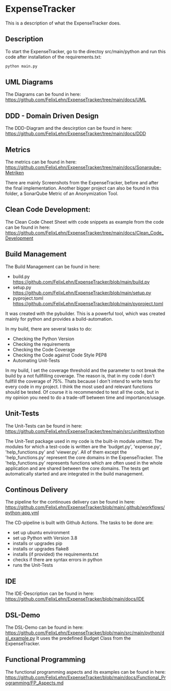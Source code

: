 # ExpenseTracker
This is a description of what the ExpenseTracker does.

## Description
To start the ExpenseTracker, go to the directoy src/main/python and run this code after installation of the requirements.txt: 
 
```python
python main.py
``` 

## UML Diagrams
The Diagrams can be found in here: 
https://github.com/FelixLehn/ExpenseTracker/tree/main/docs/UML

## DDD - Domain Driven Design
The DDD-Diagram and the descirption can be found in here: 
https://github.com/FelixLehn/ExpenseTracker/tree/main/docs/DDD

## Metrics
The metrics can be found in here: 
https://github.com/FelixLehn/ExpenseTracker/tree/main/docs/Sonarqube-Metriken

There are mainly Screenshots from the ExpenseTracker, before and after the final implementation. Another bigger project can also be found in this folder, a SonarQube Metric of an Anonymization Tool. 


## Clean Code Development:
The Clean Code Cheet Sheet with code snippets as example from the code can be found in here: 
https://github.com/FelixLehn/ExpenseTracker/tree/main/docs/Clean_Code_Development

## Build Management
The Build Management can be found in here: 
- build.py https://github.com/FelixLehn/ExpenseTracker/blob/main/build.py
- setup.py https://github.com/FelixLehn/ExpenseTracker/blob/main/setup.py
- pyproject.toml https://github.com/FelixLehn/ExpenseTracker/blob/main/pyproject.toml

It was created with the pybuilder. This is a powerful tool, which was created mainly for python and provides a build-automation.

In my build, there are several tasks to do:
- Checking the Python Version
- Checking the requirements
- Checking the Code Coverage
- Checking the Code against Code Style PEP8 
- Automating Unit-Tests

In my build, I set the coverage threshold and the parameter to not break the build by a not fullfilling coverage. The reason is, that in my code I don't fullfill the coverage of 75%. Thats because I don't intend to write tests for every code in my project. I think the most used and relevant functions should be tested. Of course it is recommended to test all the code, but in my opinion you need to do a trade-off between time and importance/usage. 


## Unit-Tests
The Unit-Tests can be found in here: 
https://github.com/FelixLehn/ExpenseTracker/tree/main/src/unittest/python

The Unit-Test package used in my code is the built-in module unittest. The modules for which a test-code is written are the 'budget.py', 'expense.py', 'help_functions.py' and 'viewer.py'. All of them except the 'help_functions.py' represent the core domains in the ExpenseTracker. The 'help_functions.py' represents functions which are often used in the whole application and are shared between the core domains. The tests get automatically started and are integrated in the build management. 

## Continous Delivery
The pipeline for the continoues delivery can be found in here: 
https://github.com/FelixLehn/ExpenseTracker/blob/main/.github/workflows/python-app.yml

The CD-pipeline is built with Github Actions. The tasks to be done are:
- set up ubuntu environment
- set up Python with Version 3.8
- installs or upgrades pip
- installs or upgrades flake8
- installs (if provided) the requirements.txt
- checks if there are syntax errors in python 
- runs the Unit-Tests 

## IDE
The IDE-Description can be found in here:
https://github.com/FelixLehn/ExpenseTracker/blob/main/docs/IDE

## DSL-Demo
The DSL-Demo can be found in here: https://github.com/FelixLehn/ExpenseTracker/blob/main/src/main/python/dsl_example.py
It uses the predefined Budget Class from the ExpenseTracker. 

## Functional Programming
The functional programming aspects and its examples can be found in here: 
https://github.com/FelixLehn/ExpenseTracker/blob/main/docs/Functional_Programming/FP_Aspects.md

